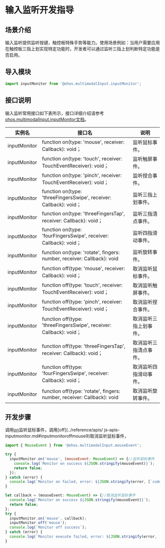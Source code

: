 # 输入监听开发指导

## 场景介绍

输入监听提供监听按键，触控板特殊手势等能力。使用场景例如：当用户需要应用在触控板三指上划实现特定功能时，开发者可以通过监听三指上划判断特定功能是否启用。

## 导入模块

```js
import inputMonitor from '@ohos.multimodalInput.inputMonitor';
```

## 接口说明
输入监听常用接口如下表所示，接口详细介绍请参考[ohos.multimodalInput.inputMonitor文档](../reference/apis/js-apis-inputmonitor.md)。

| 实例名 | 接口名  | 说明 |
| ----------- | ------------------------------------------------------------ | -------------------------- |
| inputMonitor | function on(type: 'mouse', receiver: Callback<MouseEvent>): void；|监听鼠标事件。 |
| inputMonitor | function on(type: 'touch', receiver: TouchEventReceiver): void； | 监听触屏事件。 |
| inputMonitor | function on(type: 'pinch', receiver: TouchEventReceiver): void； | 监听捏合事件。 |
| inputMonitor | function on(type: 'threeFingersSwipe', receiver: Callback<ThreeFingersSwipe>): void； | 监听三指上划事件。 |
| inputMonitor | function on(type: 'threeFingersTap', receiver: Callback<ThreeFingersSwipe>): void； | 监听三指清点事件。 |
| inputMonitor | function on(type: 'fourFingersSwipe', receiver: Callback<FourFingersSwipe>): void； | 监听四指滑动事件。 |
| inputMonitor | function on(type: 'rotate', fingers: number, receiver: Callback<Rotate>): void | 监听旋转事件。 |
| inputMonitor | function off(type: 'mouse', receiver: Callback<MouseEvent>): void；|取消监听鼠标事件。 |
| inputMonitor | function off(type: 'touch', receiver: TouchEventReceiver): void； | 取消监听触屏事件。 |
| inputMonitor | function off(type: 'pinch', receiver: TouchEventReceiver): void； | 取消监听捏合事件。 |
| inputMonitor | function off(type: 'threeFingersSwipe', receiver: Callback<ThreeFingersSwipe>): void； | 取消监听三指上划事件。 |
| inputMonitor | function off(type: 'threeFingersTap', receiver: Callback<ThreeFingersSwipe>): void； | 取消监听三指清点事件。 |
| inputMonitor | function off(type: 'fourFingersSwipe', receiver: Callback<FourFingersSwipe>): void； | 取消监听四指滑动事件。 |
| inputMonitor | function off(type: 'rotate', fingers: number, receiver: Callback<Rotate>): void | 取消监听旋转事件。 |

## 开发步骤

调用[on](../reference/apis/js-apis-inputmonitor.md#inputmonitoronmouse9)监听鼠标事件，调用[off](../reference/apis/
js-apis-inputmonitor.md#inputmonitoroffmouse9)取消监听鼠标事件，

```js
import { MouseEvent } from '@ohos.multimodalInput.mouseEvent';

try {
  inputMonitor.on('mouse', (mouseEvent: MouseEvent) => {//监听鼠标事件
    console.log(`Monitor on success ${JSON.stringify(mouseEvent)}`);
    return false;
  });
} catch (error) {
  console.log(`Monitor on failed, error: ${JSON.stringify(error, [`code`, `message`])}`);
}

let callback = (mouseEvent: MouseEvent) => {//取消监听鼠标事件
  console.log(`Monitor on success ${JSON.stringify(mouseEvent)}`);
  return false;
};
try {
  inputMonitor.on('mouse', callback);
  inputMonitor.off('mouse');
  console.log(`Monitor off success`);
} catch (error) {
  console.log(`Monitor execute failed, error: ${JSON.stringify(error, [`code`, `message`])}`);
}
```